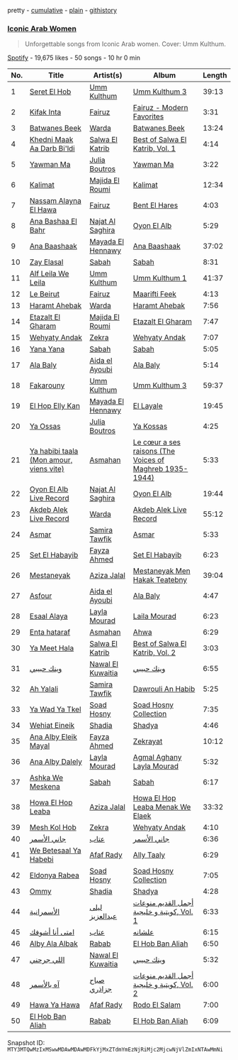 pretty - [cumulative](/playlists/cumulative/37i9dQZF1DX2n3M5TFjAxY.md) - [plain](/playlists/plain/37i9dQZF1DX2n3M5TFjAxY) - [githistory](https://github.githistory.xyz/mackorone/spotify-playlist-archive/blob/main/playlists/plain/37i9dQZF1DX2n3M5TFjAxY)

### [Iconic Arab Women](https://open.spotify.com/playlist/37i9dQZF1DX2n3M5TFjAxY)

> Unforgettable songs from Iconic Arab women\. Cover: Umm Kulthum.

[Spotify](https://open.spotify.com/user/spotify) - 19,675 likes - 50 songs - 10 hr 0 min

| No. | Title | Artist(s) | Album | Length |
|---|---|---|---|---|
| 1 | [Seret El Hob](https://open.spotify.com/track/1PkyJNFqmxHhwGhphkcy5y) | [Umm Kulthum](https://open.spotify.com/artist/52lsD82iOqGtyfEMqWgk4f) | [Umm Kulthum 3](https://open.spotify.com/album/015VImtXnHnaJ06FjJcxfy) | 39:13 |
| 2 | [Kifak Inta](https://open.spotify.com/track/7JaX3X1cPBAGoTs4V1P4uy) | [Fairuz](https://open.spotify.com/artist/0dwFxqYkvZLSA6U6XfQcDV) | [Fairuz \- Modern Favorites](https://open.spotify.com/album/2iER5YPSsq4WpokLnnQGCO) | 3:31 |
| 3 | [Batwanes Beek](https://open.spotify.com/track/2A4xTe1uOdRKKJUyilAqrF) | [Warda](https://open.spotify.com/artist/3myefQO8upDe4aNxjTFddr) | [Batwanes Beek](https://open.spotify.com/album/3w6wliAjhJS16hZyimZpT7) | 13:24 |
| 4 | [Khedni Maak Aa Darb Bi'ldi](https://open.spotify.com/track/6casyhTmAvFtnQ3tRaXR2x) | [Salwa El Katrib](https://open.spotify.com/artist/1rNj11bm4Kdg5qMcD4dcdX) | [Best of Salwa El Katrib, Vol\. 1](https://open.spotify.com/album/7kMpg8lI54ZigyqKCxkvYQ) | 4:14 |
| 5 | [Yawman Ma](https://open.spotify.com/track/3gucBOpDuQQkemmVE2NtEQ) | [Julia Boutros](https://open.spotify.com/artist/1MBqKgaBet9mU8vI0hqj6c) | [Yawman Ma](https://open.spotify.com/album/7gRVnSkXghsBft2P4K8Ycy) | 3:22 |
| 6 | [Kalimat](https://open.spotify.com/track/1kzNSl6M58cxfr8ac6xvhw) | [Majida El Roumi](https://open.spotify.com/artist/1FcYCSOydUCgoauspPwypS) | [Kalimat](https://open.spotify.com/album/1wmKgWsgJyFvrsKYHNqAWX) | 12:34 |
| 7 | [Nassam Alayna El Hawa](https://open.spotify.com/track/7BXhyXma11NSNQlQDZOgiN) | [Fairuz](https://open.spotify.com/artist/0dwFxqYkvZLSA6U6XfQcDV) | [Bent El Hares](https://open.spotify.com/album/0lf0V72GGI3YVA6d7jA9M5) | 4:03 |
| 8 | [Ana Bashaa El Bahr](https://open.spotify.com/track/55HS624LYOCR3QwOUxWbMJ) | [Najat Al Saghira](https://open.spotify.com/artist/00Kj91nF1l4o35fAtfDAjW) | [Oyon El Alb](https://open.spotify.com/album/3pnuPZ8nUMMLwHJSvNLrO0) | 5:29 |
| 9 | [Ana Baashaak](https://open.spotify.com/track/4meyL6OvN5WhJ9JNEsZSeN) | [Mayada El Hennawy](https://open.spotify.com/artist/4KEnL3MuGqQHnaIKdZ1pYz) | [Ana Baashaak](https://open.spotify.com/album/3TBiRcV5BVsFTaqot77WpG) | 37:02 |
| 10 | [Zay Elasal](https://open.spotify.com/track/6WL468M0cawkNfDIXMsjPK) | [Sabah](https://open.spotify.com/artist/1sA9ybX80IVJ00sdbm5kB9) | [Sabah](https://open.spotify.com/album/5ewdGO8RViJxkGMVGx4KdP) | 8:31 |
| 11 | [Alf Leila We Leila](https://open.spotify.com/track/7kOtvS6igRttHxNnJDyaQD) | [Umm Kulthum](https://open.spotify.com/artist/52lsD82iOqGtyfEMqWgk4f) | [Umm Kulthum 1](https://open.spotify.com/album/4fr12i7Bw7CC6fvGA6bnkn) | 41:37 |
| 12 | [Le Beirut](https://open.spotify.com/track/3JO3CNuCxwuwlpEjjCnDZN) | [Fairuz](https://open.spotify.com/artist/0dwFxqYkvZLSA6U6XfQcDV) | [Maarifti Feek](https://open.spotify.com/album/3MgbAO1v05g0eanxlyz922) | 4:13 |
| 13 | [Haramt Ahebak](https://open.spotify.com/track/14XBdaGIR0iIaLHquiUWr5) | [Warda](https://open.spotify.com/artist/3myefQO8upDe4aNxjTFddr) | [Haramt Ahebak](https://open.spotify.com/album/47QmEHiw3P8huVwZ0jHeUo) | 7:56 |
| 14 | [Etazalt El Gharam](https://open.spotify.com/track/17PmYDXXlGJh95jUS1bHWe) | [Majida El Roumi](https://open.spotify.com/artist/1FcYCSOydUCgoauspPwypS) | [Etazalt El Gharam](https://open.spotify.com/album/3kwt9GaZ5SHKTsVMiVXrZD) | 7:47 |
| 15 | [Wehyaty Andak](https://open.spotify.com/track/3kCYgb4QmZGVJld5ItMC2u) | [Zekra](https://open.spotify.com/artist/7nlEIiYTOqregHVLnu6cL3) | [Wehyaty Andak](https://open.spotify.com/album/5I3L2UwUkFOdXIz3a8nRUP) | 7:07 |
| 16 | [Yana Yana](https://open.spotify.com/track/5hUQKHs3lnt0dU5UO5ozZV) | [Sabah](https://open.spotify.com/artist/1sA9ybX80IVJ00sdbm5kB9) | [Sabah](https://open.spotify.com/album/5ewdGO8RViJxkGMVGx4KdP) | 5:05 |
| 17 | [Ala Baly](https://open.spotify.com/track/4ITlOYD10CGbp5bf79OA0E) | [Aida el Ayoubi](https://open.spotify.com/artist/1SWcCkT5tDP5cNIfl3S7Yt) | [Ala Baly](https://open.spotify.com/album/3poHhpjVKN7zrzpF5TkE55) | 5:14 |
| 18 | [Fakarouny](https://open.spotify.com/track/4ejiWxKQCKiv184LTpA6ym) | [Umm Kulthum](https://open.spotify.com/artist/52lsD82iOqGtyfEMqWgk4f) | [Umm Kulthum 3](https://open.spotify.com/album/015VImtXnHnaJ06FjJcxfy) | 59:37 |
| 19 | [El Hop Elly Kan](https://open.spotify.com/track/0qiH7V7xzBu2zTYuAmHeu7) | [Mayada El Hennawy](https://open.spotify.com/artist/4KEnL3MuGqQHnaIKdZ1pYz) | [El Layale](https://open.spotify.com/album/3QNcRoTyS4dMawskF8qRF6) | 19:45 |
| 20 | [Ya Ossas](https://open.spotify.com/track/4ZF5lJA94xkfZ5FbrHnQRv) | [Julia Boutros](https://open.spotify.com/artist/1MBqKgaBet9mU8vI0hqj6c) | [Ya Kossas](https://open.spotify.com/album/1xK30JYBaMc2S395jjxebS) | 4:25 |
| 21 | [Ya habibi taala \(Mon amour, viens vite\)](https://open.spotify.com/track/0tOQdr6q6NZFHrywSQSVJP) | [Asmahan](https://open.spotify.com/artist/2vFXOKUQ2uhI9D8vKozoK6) | [Le cœur a ses raisons \(The Voices of Maghreb 1935\-1944\)](https://open.spotify.com/album/3M7Ns6HMsPgSh71r9S6NJj) | 5:33 |
| 22 | [Oyon El Alb Live Record](https://open.spotify.com/track/6UkneNSMIdiwUEaSVfcYVd) | [Najat Al Saghira](https://open.spotify.com/artist/00Kj91nF1l4o35fAtfDAjW) | [Oyon El Alb](https://open.spotify.com/album/3pnuPZ8nUMMLwHJSvNLrO0) | 19:44 |
| 23 | [Akdeb Alek Live Record](https://open.spotify.com/track/5n47Gu3lJ2zcrQtsstaiJF) | [Warda](https://open.spotify.com/artist/3myefQO8upDe4aNxjTFddr) | [Akdeb Alek Live Record](https://open.spotify.com/album/66I8kjtmZekcPC82EDzBNE) | 55:12 |
| 24 | [Asmar](https://open.spotify.com/track/0w1UvLilct9BzMVNWH2kkm) | [Samira Tawfik](https://open.spotify.com/artist/0Kj6hBtl4FIOs9AJOB6Yd3) | [Asmar](https://open.spotify.com/album/11g6WESfbVfC5wM14lb6L4) | 5:33 |
| 25 | [Set El Habayib](https://open.spotify.com/track/1O4lVF8Foazqwcrc0zFb4R) | [Fayza Ahmed](https://open.spotify.com/artist/7zwF847GE2hY5ApGSOLmBG) | [Set El Habayib](https://open.spotify.com/album/67n0MKFbk4rWkN62HOOYuP) | 6:23 |
| 26 | [Mestaneyak](https://open.spotify.com/track/2JNaQTPcPdW0ycWhsSVQiY) | [Aziza Jalal](https://open.spotify.com/artist/1u0bf0elRZYy9vqjCNYpet) | [Mestaneyak Men Hakak Teatebny](https://open.spotify.com/album/1mZGb35WiLGv70EFtxIFLs) | 39:04 |
| 27 | [Asfour](https://open.spotify.com/track/43S1gHGrrNbM8k7X1ir5Hn) | [Aida el Ayoubi](https://open.spotify.com/artist/1SWcCkT5tDP5cNIfl3S7Yt) | [Ala Baly](https://open.spotify.com/album/3poHhpjVKN7zrzpF5TkE55) | 4:47 |
| 28 | [Esaal Alaya](https://open.spotify.com/track/3w6LdvrXM4a8C4cJrBa6M9) | [Layla Mourad](https://open.spotify.com/artist/4XmfbuyoQBGIMMbDXdFZJZ) | [Laila Mourad](https://open.spotify.com/album/4kFNwqFKfPw3FGqBNcpbfc) | 6:23 |
| 29 | [Enta hataraf](https://open.spotify.com/track/7MIVI98kAktGCbrzqmu9ax) | [Asmahan](https://open.spotify.com/artist/2vFXOKUQ2uhI9D8vKozoK6) | [Ahwa](https://open.spotify.com/album/2VT4H8YOf7xysggn0rWu6d) | 6:29 |
| 30 | [Ya Meet Hala](https://open.spotify.com/track/0LLQskrgpuR6FWTkAF7J2B) | [Salwa El Katrib](https://open.spotify.com/artist/1rNj11bm4Kdg5qMcD4dcdX) | [Best of Salwa El Katrib, Vol\. 2](https://open.spotify.com/album/5nnYvn7XMn614uDt3IaaSR) | 3:03 |
| 31 | [وينك حبيبي](https://open.spotify.com/track/4ZciFev2lN6kGPq3zdRVnW) | [Nawal El Kuwaitia](https://open.spotify.com/artist/4iqSvJYU2R6IbLbMVhk7gQ) | [وينك حبيبي](https://open.spotify.com/album/786AHcgC01V3I2dCly0X5h) | 6:55 |
| 32 | [Ah Yalali](https://open.spotify.com/track/2IBd5hETkThd4TNKx49uoS) | [Samira Tawfik](https://open.spotify.com/artist/0Kj6hBtl4FIOs9AJOB6Yd3) | [Dawrouli An Habib](https://open.spotify.com/album/1PQ2uPvUobUfgwOedPBHFv) | 5:25 |
| 33 | [Ya Wad Ya Tkel](https://open.spotify.com/track/7A62VMXhyx1kpRwhnuk65T) | [Soad Hosny](https://open.spotify.com/artist/7Kql0QwVDPgqF2XUUedCGN) | [Soad Hosny Collection](https://open.spotify.com/album/0PA2lsmWyFF5e2bqDt8Bvv) | 7:35 |
| 34 | [Wehiat Eineik](https://open.spotify.com/track/3VrcD46eXNQ1l326guhmpC) | [Shadia](https://open.spotify.com/artist/5Yoha5TJ90eyPB9xWadI06) | [Shadya](https://open.spotify.com/album/2OqsCesiiN65QdUP1zNa4v) | 4:46 |
| 35 | [Ana Alby Eleik Mayal](https://open.spotify.com/track/3Dkp2faqV2c5rWPSNySMZ6) | [Fayza Ahmed](https://open.spotify.com/artist/7zwF847GE2hY5ApGSOLmBG) | [Zekrayat](https://open.spotify.com/album/0ObwONWzQGdaIpQnoPvnB5) | 10:12 |
| 36 | [Ana Alby Dalely](https://open.spotify.com/track/3bwlnMq8hwTgIRI7abv2At) | [Layla Mourad](https://open.spotify.com/artist/4XmfbuyoQBGIMMbDXdFZJZ) | [Agmal Aghany Layla Mourad](https://open.spotify.com/album/3lRQi4vBYzvNtxoRJ5qXOw) | 5:32 |
| 37 | [Ashka We Meskena](https://open.spotify.com/track/5tDafbwjM0t0Mvn8Tm918m) | [Sabah](https://open.spotify.com/artist/1sA9ybX80IVJ00sdbm5kB9) | [Sabah](https://open.spotify.com/album/5ewdGO8RViJxkGMVGx4KdP) | 6:17 |
| 38 | [Howa El Hop Leaba](https://open.spotify.com/track/300N8LY9pglw5UpeSi658b) | [Aziza Jalal](https://open.spotify.com/artist/1u0bf0elRZYy9vqjCNYpet) | [Howa El Hop Leaba Menak We Elaek](https://open.spotify.com/album/1hBWWcKz7Rvt74k5labK74) | 33:32 |
| 39 | [Mesh Kol Hob](https://open.spotify.com/track/39Cd1S32yKwOXqJskVYtIH) | [Zekra](https://open.spotify.com/artist/7nlEIiYTOqregHVLnu6cL3) | [Wehyaty Andak](https://open.spotify.com/album/5I3L2UwUkFOdXIz3a8nRUP) | 4:10 |
| 40 | [جاني الأسمر](https://open.spotify.com/track/6N9hkmJ5dZAzFoxI8fOvk9) | [عتاب](https://open.spotify.com/artist/24YfDhja995MaMsPMasEl0) | [جاني الأسمر](https://open.spotify.com/album/3WTNvD82pONOGB6bSVAsog) | 6:36 |
| 41 | [We Betesaal Ya Habebi](https://open.spotify.com/track/3hndaYdDG9Sabywbyz3PPa) | [Afaf Rady](https://open.spotify.com/artist/1mznZiCltI3qJI8JFLwKCy) | [Ally Taaly](https://open.spotify.com/album/3yGicNvFuw4vga0sUjfEXN) | 6:29 |
| 42 | [Eldonya Rabea](https://open.spotify.com/track/4fP9TNvzYq9I49GDBEezDD) | [Soad Hosny](https://open.spotify.com/artist/7Kql0QwVDPgqF2XUUedCGN) | [Soad Hosny Collection](https://open.spotify.com/album/0PA2lsmWyFF5e2bqDt8Bvv) | 7:05 |
| 43 | [Ommy](https://open.spotify.com/track/769zYCzOk8GNIx1YQt539w) | [Shadia](https://open.spotify.com/artist/5Yoha5TJ90eyPB9xWadI06) | [Shadya](https://open.spotify.com/album/2OqsCesiiN65QdUP1zNa4v) | 4:28 |
| 44 | [الأسمرانية](https://open.spotify.com/track/0vtQLNnIrctrX3z8OfQxDj) | [ليلى عبدالعزيز](https://open.spotify.com/artist/08LOXQWxcRIrfp4iNfz708) | [أجمل القديم منوعات كويتية و خليجية, Vol\. 1](https://open.spotify.com/album/4mAYSMDwoAmWxE46qKI3Wy) | 6:33 |
| 45 | [امتى أنا أشوفك](https://open.spotify.com/track/2s4KXxuxyuRLdhYBshbTVT) | [عتاب](https://open.spotify.com/artist/24YfDhja995MaMsPMasEl0) | [علشانه](https://open.spotify.com/album/5O4vtVmOkjrxifH3Mj1co4) | 6:15 |
| 46 | [Alby Ala Albak](https://open.spotify.com/track/0ErZruO9ZYYL8MeSdHc9UG) | [Rabab](https://open.spotify.com/artist/4KaSkNUbgoD4Ei3brZKP4z) | [El Hob Ban Aliah](https://open.spotify.com/album/3jHwxxyPfSmvoaxh1BnG9S) | 6:50 |
| 47 | [اللي جرحني](https://open.spotify.com/track/1k4KjinUenx6UeiEJPlvYe) | [Nawal El Kuwaitia](https://open.spotify.com/artist/4iqSvJYU2R6IbLbMVhk7gQ) | [وينك حبيبي](https://open.spotify.com/album/786AHcgC01V3I2dCly0X5h) | 5:32 |
| 48 | [آه يالأسمر](https://open.spotify.com/track/4vsKmbyyWb3XfD2xf9Tcrz) | [صباح جزاذري](https://open.spotify.com/artist/0jlAMoyT04YA4nHi42lE1r) | [أجمل القديم منوعات كويتية و خليجية, Vol\. 2](https://open.spotify.com/album/2PuWGStIuMhn2NWM6RlrhP) | 6:00 |
| 49 | [Hawa Ya Hawa](https://open.spotify.com/track/7JQkMHDQNxSmNXOFLkPQyV) | [Afaf Rady](https://open.spotify.com/artist/1mznZiCltI3qJI8JFLwKCy) | [Rodo El Salam](https://open.spotify.com/album/1GbYwlKnbclesWPam5sy64) | 7:00 |
| 50 | [El Hob Ban Aliah](https://open.spotify.com/track/7lM7ZtFpxoPy0qUwyBQRdX) | [Rabab](https://open.spotify.com/artist/4KaSkNUbgoD4Ei3brZKP4z) | [El Hob Ban Aliah](https://open.spotify.com/album/3jHwxxyPfSmvoaxh1BnG9S) | 6:09 |

Snapshot ID: `MTY3MTQwMzIxMSwwMDAwMDAwMDFkYjMxZTdmYmEzNjRiMjc2MjcwNjVlZmIxNTAwMmNi`
